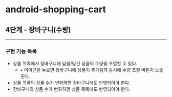 # android-shopping-cart

## **4단계 - 장바구니(수량)**

---

### 구현 기능 목록

- 상품 목록에서 장바구니에 담을/담긴 상품의 수량을 조절할 수 있다.
  - **`+`** 아이콘을 누르면 장바구니에 상품이 추가됨과 동시에 수량 조절 버튼이 노출된다.
- 상품 목록의 상품 수가 변화하면 장바구니에도 반영되어야 한다.
- 장바구니의 상품 수가 변화하면 상품 목록에도 반영되어야 한다.